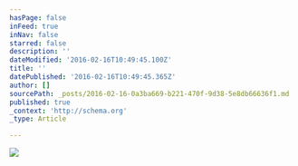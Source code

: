 ```yaml
---
hasPage: false
inFeed: true
inNav: false
starred: false
description: ''
dateModified: '2016-02-16T10:49:45.100Z'
title: ''
datePublished: '2016-02-16T10:49:45.365Z'
author: []
sourcePath: _posts/2016-02-16-0a3ba669-b221-470f-9d38-5e8db66636f1.md
published: true
_context: 'http://schema.org'
_type: Article

---
```

![](https://the-grid-user-content.s3-us-west-2.amazonaws.com/a1afaf75-6e72-4803-b485-b1468792053c.jpg)